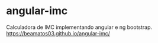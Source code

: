 # angular-imc
Calculadora de IMC implementando angular e ng bootstrap.
https://beamatos03.github.io/angular-imc/
